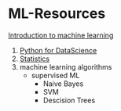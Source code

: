 # ML-Resources

[Introduction to machine learning](https://classroom.udacity.com/courses/ud120)

1. [Python for DataScience](https://github.com/rburade21/ML-Resources/blob/master/Python%20for%20datascience.md)
2. [Statistics](https://www.udacity.com/course/ud827)
3. machine learning algorithms
    * supervised ML
      * Naive Bayes
      * SVM
      * Descision Trees

